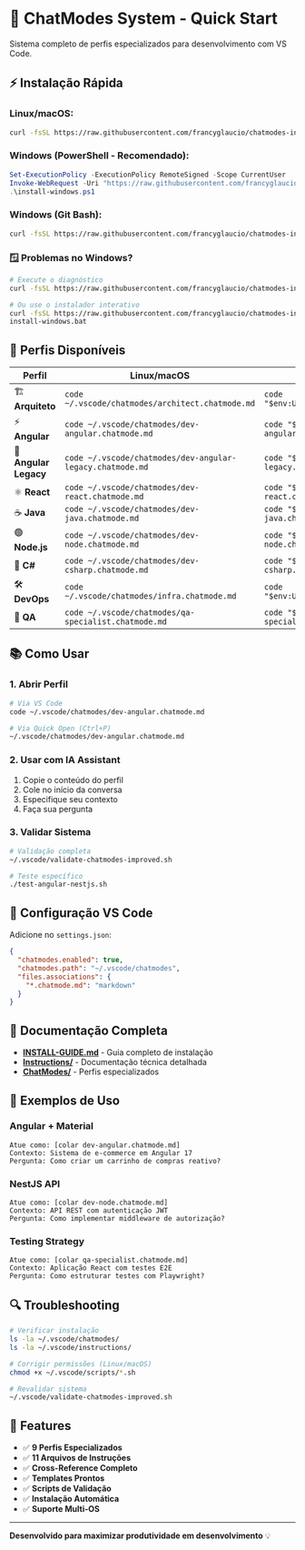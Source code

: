 # 🚀 ChatModes System - Quick Start

Sistema completo de perfis especializados para desenvolvimento com VS Code.

## ⚡ Instalação Rápida

### Linux/macOS:
```bash
curl -fsSL https://raw.githubusercontent.com/francyglaucio/chatmodes-instructions/main/install.sh | bash
```

### Windows (PowerShell - Recomendado):
```powershell
Set-ExecutionPolicy -ExecutionPolicy RemoteSigned -Scope CurrentUser
Invoke-WebRequest -Uri "https://raw.githubusercontent.com/francyglaucio/chatmodes-instructions/main/install-windows.ps1" -OutFile "install-windows.ps1"
.\install-windows.ps1
```

### Windows (Git Bash):
```bash
curl -fsSL https://raw.githubusercontent.com/francyglaucio/chatmodes-instructions/main/install.sh | bash
```

### 🪟 Problemas no Windows?
```bash
# Execute o diagnóstico
curl -fsSL https://raw.githubusercontent.com/francyglaucio/chatmodes-instructions/main/diagnose-windows.sh | bash

# Ou use o instalador interativo
curl -fsSL https://raw.githubusercontent.com/francyglaucio/chatmodes-instructions/main/install-windows.bat -o install-windows.bat
install-windows.bat
```

## 🎯 Perfis Disponíveis

| Perfil | Linux/macOS | Windows | Especialização |
|--------|-------------|---------|----------------|
| 🏗️ **Arquiteto** | `code ~/.vscode/chatmodes/architect.chatmode.md` | `code "$env:USERPROFILE\.vscode\chatmodes\architect.chatmode.md"` | Arquitetura de Soluções |
| ⚡ **Angular** | `code ~/.vscode/chatmodes/dev-angular.chatmode.md` | `code "$env:USERPROFILE\.vscode\chatmodes\dev-angular.chatmode.md"` | Angular 15+ |
| 🔧 **Angular Legacy** | `code ~/.vscode/chatmodes/dev-angular-legacy.chatmode.md` | `code "$env:USERPROFILE\.vscode\chatmodes\dev-angular-legacy.chatmode.md"` | Angular 8-14 |
| ⚛️ **React** | `code ~/.vscode/chatmodes/dev-react.chatmode.md` | `code "$env:USERPROFILE\.vscode\chatmodes\dev-react.chatmode.md"` | React 18+ |
| ☕ **Java** | `code ~/.vscode/chatmodes/dev-java.chatmode.md` | `code "$env:USERPROFILE\.vscode\chatmodes\dev-java.chatmode.md"` | Spring Boot |
| 🟢 **Node.js** | `code ~/.vscode/chatmodes/dev-node.chatmode.md` | `code "$env:USERPROFILE\.vscode\chatmodes\dev-node.chatmode.md"` | NestJS |
| 🔷 **C#** | `code ~/.vscode/chatmodes/dev-csharp.chatmode.md` | `code "$env:USERPROFILE\.vscode\chatmodes\dev-csharp.chatmode.md"` | .NET Core |
| 🛠️ **DevOps** | `code ~/.vscode/chatmodes/infra.chatmode.md` | `code "$env:USERPROFILE\.vscode\chatmodes\infra.chatmode.md"` | Docker/K8s |
| 🧪 **QA** | `code ~/.vscode/chatmodes/qa-specialist.chatmode.md` | `code "$env:USERPROFILE\.vscode\chatmodes\qa-specialist.chatmode.md"` | Testing |

## 📚 Como Usar

### 1. Abrir Perfil
```bash
# Via VS Code
code ~/.vscode/chatmodes/dev-angular.chatmode.md

# Via Quick Open (Ctrl+P)
~/.vscode/chatmodes/dev-angular.chatmode.md
```

### 2. Usar com IA Assistant
1. Copie o conteúdo do perfil
2. Cole no início da conversa
3. Especifique seu contexto
4. Faça sua pergunta

### 3. Validar Sistema
```bash
# Validação completa
~/.vscode/validate-chatmodes-improved.sh

# Teste específico
./test-angular-nestjs.sh
```

## 🔧 Configuração VS Code

Adicione no `settings.json`:
```json
{
  "chatmodes.enabled": true,
  "chatmodes.path": "~/.vscode/chatmodes",
  "files.associations": {
    "*.chatmode.md": "markdown"
  }
}
```

## 📖 Documentação Completa

- [**INSTALL-GUIDE.md**](INSTALL-GUIDE.md) - Guia completo de instalação
- [**Instructions/**](instructions/) - Documentação técnica detalhada
- [**ChatModes/**](chatmodes/) - Perfis especializados

## 🎯 Exemplos de Uso

### Angular + Material
```
Atue como: [colar dev-angular.chatmode.md]
Contexto: Sistema de e-commerce em Angular 17
Pergunta: Como criar um carrinho de compras reativo?
```

### NestJS API
```
Atue como: [colar dev-node.chatmode.md]  
Contexto: API REST com autenticação JWT
Pergunta: Como implementar middleware de autorização?
```

### Testing Strategy
```
Atue como: [colar qa-specialist.chatmode.md]
Contexto: Aplicação React com testes E2E
Pergunta: Como estruturar testes com Playwright?
```

## 🔍 Troubleshooting

```bash
# Verificar instalação
ls -la ~/.vscode/chatmodes/
ls -la ~/.vscode/instructions/

# Corrigir permissões (Linux/macOS)
chmod +x ~/.vscode/scripts/*.sh

# Revalidar sistema
~/.vscode/validate-chatmodes-improved.sh
```

## 🚀 Features

- ✅ **9 Perfis Especializados**
- ✅ **11 Arquivos de Instruções** 
- ✅ **Cross-Reference Completo**
- ✅ **Templates Prontos**
- ✅ **Scripts de Validação**
- ✅ **Instalação Automática**
- ✅ **Suporte Multi-OS**

---

**Desenvolvido para maximizar produtividade em desenvolvimento** 💡
